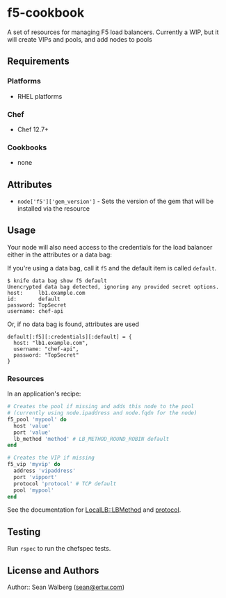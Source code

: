 # f5-cookbook

A set of resources for managing F5 load balancers. Currently a WIP, but it will create VIPs and pools, and add nodes to pools

## Requirements

### Platforms

- RHEL platforms

### Chef

- Chef 12.7+

### Cookbooks

- none

## Attributes

- `node['f5']['gem_version']` - Sets the version of the gem that will be installed via the resource

## Usage

Your node will also need access to the credentials for the load balancer either in the attributes or a data bag:

If you're using a data bag, call it `f5` and the default item is called `default`.

```
$ knife data bag show f5 default
Unencrypted data bag detected, ignoring any provided secret options.
host:     lb1.example.com
id:       default
password: TopSecret
username: chef-api
```

Or, if no data bag is found, attributes are used

```
default[:f5][:credentials][:default] = {
  host: "lb1.example.com",
  username: "chef-api",
  password: "TopSecret"
}
```

### Resources

In an application's recipe:

```ruby
# Creates the pool if missing and adds this node to the pool
# (currently using node.ipaddress and node.fqdn for the node)
f5_pool 'mypool' do
  host 'value'
  port 'value'
  lb_method 'method' # LB_METHOD_ROUND_ROBIN default
end

# Creates the VIP if missing
f5_vip 'myvip' do
  address 'vipaddress'
  port 'vipport'
  protocol 'protocol' # TCP default
  pool 'mypool'
end
```

See the documentation for [LocalLB::LBMethod](https://devcentral.f5.com/wiki/iControl.LocalLB__LBMethod.ashx) and [protocol](https://devcentral.f5.com/wiki/iControl.Common__ProtocolType.ashx).

## Testing

Run `rspec` to run the chefspec tests.

## License and Authors

Author:: Sean Walberg ([sean@ertw.com](mailto:sean@ertw.com))
